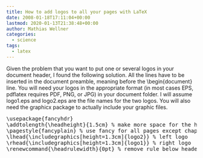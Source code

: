 ```yaml
---
title: How to add logos to all your pages with LaTeX
date: 2008-01-18T17:11:04+00:00
lastmod: 2020-01-13T21:38:48+00:00
author: Mathias Wellner
categories:
  - science
tags:
  - latex
---
```

Given the problem that you want to put one or several logos in your document header, I found the following solution. All the lines have to be inserted in the document preamble, meaning before the \begin{document} line. You will need your logos in the appropriate format (in most cases EPS, pdflatex requires PDF, PNG, or JPG) in your document folder. I will assume logo1.eps and logo2.eps are the file names for the two logos. You will also need the graphicx package to actually include your graphic files.

<pre name="code" class="latex">\usepackage{fancyhdr}
\addtolength{\headheight}{1.5cm} % make more space for the header
\pagestyle{fancyplain} % use fancy for all pages except chapter start
\lhead{\includegraphics[height=1.3cm]{logo2}} % left logo
\rhead{\includegraphics[height=1.3cm]{logo1}} % right logo
\renewcommand{\headrulewidth}{0pt} % remove rule below header
</pre>